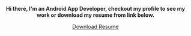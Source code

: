 <!--
**anshulkhattar/anshulkhattar** is a ✨ _special_ ✨ repository because its `README.md` (this file) appears on your GitHub profile.

Here are some ideas to get you started:

- 🔭 I’m currently working on ...
- 🌱 I’m currently learning ...
- 👯 I’m looking to collaborate on ...
- 🤔 I’m looking for help with ...
- 💬 Ask me about ...
- 📫 How to reach me: ...
- 😄 Pronouns: ...
- ⚡ Fun fact: ...
-->

<!--<p align="center"><img src = "https://github.com/anshulkhattar/anshulkhattar/blob/master/my_logo.jpeg"></p>-->
<p align="center"> <b>Hi there, I'm an Android App Developer, checkout my profile to see my work or download my resume from link below.</b> </p>
<p align="center"><a href = "https://drive.google.com/file/d/1Jf_6pJ6y3pK6NXjJnc5y9-e-DJUqQHT0/view?usp=sharing">Download Resume</a></p>
